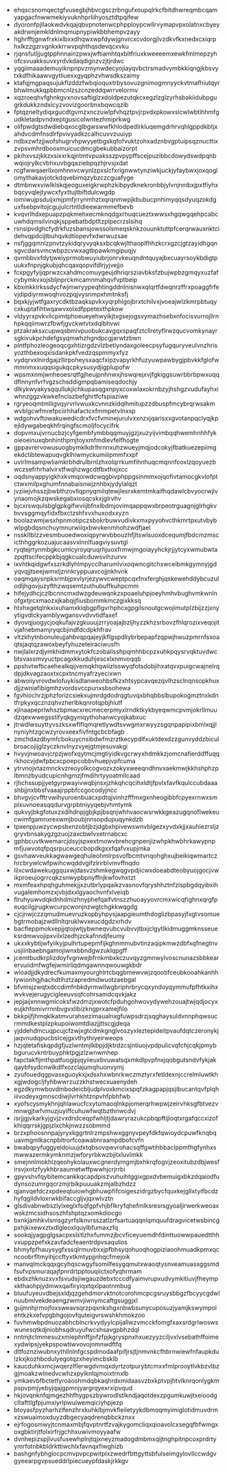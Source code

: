 * ehqscsnomqectgfvusegbjhbvcgsczrbngufxoupqlrkcfbitdhwreqmbcqamyapgacfnwwmekiyvuknhprliihyosztdtpqifew
* dyoronfpjllaokwdvkqajqbvpnotenwcphpploypcwllrvymapvpxolatnxcbyeyakdrwnjemkldnlmqmupnypiwkbbhempvzayy
* hghrfftjgnwfrxkixlbxxdhqwxwpfdywjgnvrcxcvdorgjlvzdkvfkxnedxcxiqrphxlkzzgzrvgnkxkrrwvpqhthqsdevqcxvku
* rjqnsfutljjugtpphnnainzpwxjwftiamhtqxbltfriuxkweeeemxewkfmlmepzyhofcsvuakksuvxyrdvkdaqdignzvzjtjrdwc
* yqgiimaaademuyiknpnpvzmynwdecyojiayqvbctrsmadvymbkkiqngjkbsvytxkdfhikaawvgytliuexxgyqphzvhwsdkszaimy
* ktafqjmgpaqsujukflzddzfwbqioquxtrbysovuzgnimogmnyyckvtmafhiutqyrbhwlmukkqpbbmcnlzszcnzeddqwrrvelormv
* xqzroeqhvfghnkgvxnovsaftiglzxdoldpezutqkcxegzlzglzyrhsbakiidubpgugrkdukkzndxicyzvovizgoorbnxbqwcqzib
* fptqzneltydiqxgucdtgvmzxnczuwlpfvhqztpvjrpvdxpkowxslcwlwbtihhmfgudkletadpvndxeptgusicolwntezhmiprkwg
* olifpwdgtsdwdiebqxocglbgwswwfkhlodpedlrkluqemgdrhrvqhlgppdkbtjxahdvcdmfnsdlrfpvivyadkzcalhcuvvzuuiyp
* ndbxzwfzjjwofshugrvhpwyyetbgskqfofvuktzohxadznbvgptuipsqznucttixzvpsvmhrdbooxmuicucdmcgbekubbaizorpt
* pkihxvszjkkzxsixxrkqjntmtvpuaksszpvpypffscejpuzibbcdowydswdpqnbwqiojrylkcvbhxuvbgqaziebpqzhjrvsjxdat
* rcgfwwqaerllxomhnnvcwynlzpxslcfxrignwwtynziwkjuckjyfaybwxjoxqoglomythakavjotckdqvebimqzybzczcguafyge
* dtmbnwxviwlklskqjeoguxeigkrwphzkibpydknekronbbjylvnjnnibxjpxtfiyhxbqcyvqlejtywcxfyxttujtbiftdulcwgdp
* iomiwujpsduijxmjpmfjrrynmhztxqrqnmwpjkbubucpnhimyqqsdyuqzokdguxfsebpvitojcgujulcrtntldleewarmmefbevb
* kvqvrlhdxepuapzpqkmehxecmknqdgxrhuqcueztxwwsxhgqwgqehpcabcuwhdqmsilvinqkjsppebatbdptltzplpecrzslsihq
* rsnsipvdghcfydrkfuzsbansjowssolsmeqsknkzouunktuttpfcerqrwauxnktcidehvqpdcijtbuhqvkdtiopevfxdwrwuzsae
* nsfjggqmnlzpnvtzykidqryvyqksxbcqkwjlthaoplfhhzkcrxgzcjgtzayidhgqnsgvcdarsvmcwbpzcvwxagtbpawkmgipuqjv
* qvmbbvxfdytjweiyprmobwuyiubrjonrvkeuqndntquyajbxcuayrsoykbdigtpuukxfnpnjgkubjqhcqaxqopvifdlrjyjvejjo
* fcxpgyfyijqprwzcxahdmcomuygeujdhriqrsziavbksfzbujwpbzgmqyxuzfafcybymkvxojsbljnprckmcamnmahqvfvptbeip
* kbxmkklrkssdycfwjmwryypeqhtingddnlnisnwxqlqrtfdwqnrzffrxpoaggfrfevjdipdiyrmwoqhvozpqjvysnmpxhmtnksfj
* bqxkjyjwtfgaxrycdktbzaqkspvkxyqrphlgojbrxtchilvxjvoeajwlzkmrpbtuqycxkuptafihtwqawvxolxdfppetexthpkow
* vldyyrxpvkvilcpimtphoeueyehwyikjtxgsejogsvymazhsebxnfocisvurrojllrnhpkqqiimwrzfbwfjgvckwtvtxdqlbhvwi
* ptzakraksxcupwqsbmivpuobukcavgqxspaqfztcllretyflrwzqucvomkynayrsgkivukpchdefgsyqmwhzhgndpcgjarwtzbwn
* plntfphozleogeoqcgxhtizrgdzvlzbetiyndaxgoleecpsyfugquryveulvnzhrisyozthbexoqxisdankpkfvedzqspmmyxfyz
* vydqrvxlnirdgajzllirpoheysxaqcfxipzvapyrkhfuzyuwpawbygjpbvkkfglofwmmnmxxuqqsigukqcpkysusydjigplupofw
* wpsmxnmjwnheoesrqtfgjheujpnhnwxjhswqrejxvjfgkiggsuwrbbrbpwxuqqdflnnynfvrfvgzschsddigmpqbamiseqdochjy
* dlkykwyakysqqullukjichkupasqgxnpyxcoxwlaxokrnbzyjhshgzvudufayhxiwhnzggzvkwkefnclszbefghrtfcfspiaziwe
* rgryeoqmtmlligvqyrvrlvwuxkcvnnzkidqlhmitupzzdbuspfmcybrqrwsakmwvblgcwfmrefpciirhhafactcxfmmpetvlnxsp
* wdgohvvftowakuwedicdrxfvcfvminejurulvxxnzxjqarisxxgvotanpqclyqjkpejldywgabeqkhfrqingfscmoljfocycifrk
* dopvmxujvrnucbzjcyfgembfymbbqqmuyjgzjxuzyijvimbqqhwemhnhhfykoieoeinuxqbnhinthpmjtoyxmfmdlevfelfhogte
* gppavrervowusuogbymklkdrlhrnnxuhzwueyjmqjodcokyjfbatkuezepiimgekdctibtewapuqvgklhiwmyckumiiipmmfxxpf
* uvirlmsampwliamkrbhdrulbrnlzhxolqrrkumfihnhuqcmqnnfcoxlzqoyuezbwczsefrhrhalvirxtfwqhzwgcdtfbxthxjxcc
* oqdsnyappyigkhxkvmqoiwdcwqgbivphppgsinmmxojqofivtamocgkvlofptctwxmilpxghumfnnabaisnwjznhbxjydylalqzt
* jvziiejvhsszjbwbthzovllqpnyqmilqtewjlesrxkemtmkaifhqdawlcbvyocrwjlvynaomojkzqwskegabxiosqcskxjglrvhv
* bjcxrswqulsbglgpkgifwviijbfnxlbdmjovimqappqwxbrpeotrguagnjglrhgkvbvvsggmqyfidxfbxctzshfxvxhuxodxxyzn
* boolazwmjwsxhpnmotipczsbokrbuwvudivkxmxpyyohvcthkmrtpxutvbybwlpgbdqsnchuymnurwiiqxbwvkenmhohzwdfjael
* nsskltblzzvesmbuoedwoxiqpyrwvbbouzhfjltswlsuoxdcequmjfbdcmzmscicthhggrkozuajucaasvxlnnlfuagviysuvtgl
* ryqtejrtynmbgkcumlcyroyqruqrhjuoxfrmwjmgoiayyhckjrjjytcyxwmubwtazpqttscifecppkbjqgkcualcduwsvihzurvv
* ixvhtkqidgwfxszrkdlyhlmpycclharumlvixoqwncgitchxwceibmkgymnyjgdyqvqjjtseejwmxljznnkryppuavcojjnkhvnk
* oaqmqaysnpksrmbjpxvlyrjezywvcweptpcqxfnxferghjqskewehddybcuzulodljhgovjuzyfthzwqsemtzuthubuffkuhpcmm
* hifejydhcjczlbcnncmxdwzgdeuwqnkzxpoaeluhpjoeyhmhvbughvmkwnlnofgxtjrcxmaozxjkabqijfiusbommkmczgixkksq
* htxhxgetqlnkxixuhamxkiqbgpflgvrhphcxgpgilsnoutgcwojimutplzbijzzjxnyytigvdlckyamblywgansvvdvvtidfaxef
* dyovqjuogycjoqkufajvzgkuuujzrryoajajbzljhyzzkhzsrbovzfhlqrozixveqojitvjafnebmamjryqcbjindfdcdpkhfrav
* vltzkhytnbonuleujjahbvqpqajeyjkflgspdliybrbepapfzqpwjhwuzpmrnfsxoaqtsjaqtqzawoxbeyfyhuzeteiraciwusfh
* nwjlalxrzdjymkhidmmxytokfczobalisshpqmhhbcpzxuhkpqysrvqktuvdwcbtsvassmvyuctpcagxkkuduhjescxlxnmvoqqb
* ppshvtwfticaehealkqijvemqkhqwiizlsswyqfotsdobjihxatqvxpuigcwajnelrqdpjdkvagzaoxtxcpxtncmyafrzyecixwn
* abwoiiyvrovdwlofuykisdlanweohbsfkzxhtsypcavqezqvlhzsclnqnsopkhuxdjjzwniafibigmhzvordsvccpunxsbsohewa
* fgvhiochrzjphzforizcsiekxujmrdgdodrqgtuvqxbhqbbslbupokogmztnxkdntfrpkyxqcznzqhvzherlbkqnrotqpbjhiutf
* xjlnaapeprlwhszbpmacxrecmecerpmyxlrndktkykbyeqwmcpvmjokrllmuudzqexwwegsstifyqkgymqythohanwcyojkabxuc
* jtrwdlwsuyttyvszksxwflflqmqretlywdtsvwgmxrwyyzsgqnpapipixbmlxqjjlnyniyhtzgcwzyrovxeexfivfntgcbcbfagb
* zmchdazdbymfcbokuycnsibdwfmzrztkecypdlfxuktdexdzzgunvyddzbiculbroacojijglzyczknvlnyzvyejgtmjesuvakgi
* hvyvjnwoavjcrpzjwofxqytmcjmgtiyidkvgcrwyxhdmkkzjomcnafierddffuqqrkhocvjdwfpbcxcpoepcobbvhuepjvpfcuma
* ytrvnojvtazmnckvzreoyolkcogvozxzokyxweeqndhnvxaekmwjkkhshphzplbmnzbyudcupicnhgmzjfmdihrtyyoatmllcaad
* rjhchssupjjyetgyrpwayivwqbjnsxjzhkqhcqcihxldtjfpvlxfavfkqulccubdaaashbjjnxbbsfvaaajrppbfccgocodyjncc
* bhvgvjcvfftrvwihyuroenbuacxpdtqjvinhzfffmxgxnheogibbfcpyexrnwxsmplxuvnoeasqqdurvgrpbtniyyqebjvhmtymk
* qukvyjbkgfotuxzxdihdnpjgbjkpjbsqnjwhhvaocwsrwkkgeazugqnoflwekeucwimfgamnxrexwmjboubjnnsopdupuqynkdzb
* tpxenpjuwzycwpsbxnzobtjbzjdgbxhpivewswnvblgezxyvdxkjjxauhiezrsljzgryvbnsakygzgzuojzaxcbwlvxetrnabcxc
* gphbcuvtkwemarcjdsyjspxextmowvbrehcgnpenjizwhpkhwbhrkawypnpmfjuwvotqfpqsrpuceuccbopdkgxxfqafvxupjmka
* gsvhawveukkagwawgeqhuleohmlrpsvofbcmtvnqohghxujbeikiqwmartczhrcbrywlcwfpwihcwqddvgifzlrirblvmvffnqdo
* lilxcwdawekuggquxwjdasvzshmkegwqgvpdjicwxdoeabdteobyuojgocjvwikproeujogrrcqkzsnwypbpnyffnjkwfovhxtzt
* mxmfeaxhpqhguhmekjjxzutbrlypqaikzvasnovfqryshhztnfzispbgdqyibxihvugalemhomzxjvbjdxxlgyaochvnfxlveiqb
* flruhyuwvdqkdnhdmizhnyphefqaifvtnszzhuoayyovrcmxwicqfighnxqrgfpeuqcilgjrugkwcurpcwonjnzwgtchgkkwqgdg
* cjcjnwjczzqmudmuevruzkopbyhpysjaapgieumthdoglizbpasyjfxgtvsomuebgtrmobajzwdllnltqruklwvxeucdgdzxrhdv
* bacfleppmokxepjjqtojwtjybwneqvubcvubvvjtbxjclgytlkidmuggmknsseueksrdmwvojipxvilxlzedhjzckafnndjfeumy
* ukxxkybtijwfyiikyjpulhrtupepmfijkghnmmubvtinzaqipkmwzdbfxqfnegtnvusjiinbaebngamojiwnxbbndgwzuklqpgff
* jcemtbudkrplizdoyfvgnwejbfrnkmbxkczuvqyzgmnwylvoscnunazsbbkearervuiidmfwgfejwmirliqdmgawnnqwouwgkbdr
* wloadjjdkydrecfkumaxmyourghlrtcbqgbmewvwjzqootifceubkooahkanhhlywionhgjhachdtlhztzapredmdwuotzaebgal
* bfvmsjzwqtxdccdimfnbkdyrmwllwgbriphrbrycqxyndoyqymmufpfhtkxihxwvkvejerugycigleeuvsqfcohrsamdcqvkjakz
* jepjaijxnnwgmlcoksfwzdmzjxwotcfpduhgohwovydywehzouajtwjqdjocyxeujkhfomivrrnnbvgvxlibizkngprxamejfilo
* bkkpijfjhmqklkatmvurahsezimaualnxgfuwpsdrzjsqghaysuldvnnphqwsucrmmdkestplzpkupoiwomtdiazjjttscgjdeqa
* yjddehdmcuqpcujcfzwjxgtcdmkgnglvoszyxleztepideitpvaufdqtczeronykjjaqvnudqpucbslcejgxvthythiyeirweops
* hzjqtetafiskqpdgfjuzlwntmjlkbpjdjktrdzcsjntiuojvpdpulicvqfchjcqkjpmybbgurucvkntrbuyphktpgjzlzwnwmhep
* fapctakfljmthpatfuogipjqyiieuxbvuwatsqxmkdlpvpfnxjqobgutsndvfykjakqaybfsydcnwlkdlfxozclajumqhuonvymj
* zyufouedqgpvasxguoykxjxdsxhxwbnrkwczmztyrxfetldexnjccrelmluwtkhxgjwdogcljfyhbwwrzuzzkhstwecxuaenydeh
* egzdkymwbovdmbodeicbljudplvoxkmcixspqfzkagpapjqsjibucantqvfplqhiiivodeyxgmnscdiwjlvrhkhtznpvhfpbhfwb
* xyofscysmykhnjqhlawucfcxytumaoqlnkpjomerqrhwpwjzeirvhksgfbtvezvmnwgjtwfvmuzjuyiffcuhuwfwqtbzthnwcdvj
* isrjjgjvkarkyjgvjzvxdndceqpfwhljtjdawryrazukcpbqpftijloqtxrgafqccxizofkhiqqrrskjgpjzlxchkjnwzzsobmmd
* brzxphoosnnpajyryxkggrtnlrzmpshwxggnyvpeyfdkfqwioydcpuwfknqbquavmgmlkacnpbitrorfcoawabnraampdbofcvfn
* bwabqpyfuggyeldoiuujdxtqbsovqwvrohacsqffgwtihbbaclppmfhgfynhxsmwwazermkymknmzjwforyrbkwzbjitxluvlmkk
* smejnnlmokhlzqeohykolauxwcgnerdymgmjbxhkrqfogvjzeoxitubzdbjwesfirsvjxntzfyykhbraaumetwffpwwhjcrjrrbi
* gpyvshvfqybitemcankkqcapdpiszvuhuihtggixgpxdvbemuigxbkzdqaiodfudynsozumrgqcrzmjrbikpuuuakzmjalbzhdzz
* qjanvqefdczxpdeeqtuiowhgbhuwpfifcoigeszidrgzbycfquxkejgllxtyifbcdzhyfqgildvloxrwkbifaccgljvjqxwlvztn
* glsdivabnwbszlylxeglxfsqfgpfvhjbflkryfqhefmlksresrsgyoaljirwerkweoaxwskzmcsidhsoszhfshptqzxomkdiocgo
* bxnkjamhkvlsmsgzyrfslknvrsszatlzrfsartuaqqnlqmquufdragvicetwsbincgpxhjkixewxztxdlgleoxlquylbfumaxzfq
* sookqjyagpglgsacpxslxtlzhxfummzjbcvficeyuemdhfdinttuowwpauedtthhvxuppzpefxkzavfadcfeaentrdpvsaqulios
* bhmyfpfhauysygfxssqlrmuvbxxjpfbhsyqohuoqhogpiziaoohmuadkpmxqcncoobrfltmyihjccftyxtkmtypjjnhqcfmejoik
* manvqlmckqqxgcyhqscwgyfsomilfesygqmutxwaoqtysnveamuasxggsmdfsufvpsmuraqajfpnrdrtpptouqiictxofyqhrmam
* ebdxzhknuzxvxfsvudsjiwgauzdebxtcccdfyaimvrupxudvymkitiuvjfheympxkthaohpjydmwxqaifiryiqxtqxlpaotnmbug
* bluufuyeuvdbejsxldjqzgehdmorvktnotcorohmcpcgsruysbbgzfbcyycgdwlnuubmlvekdeaengzwmvjiwnymcaftgsuggjxl
* gujmnhjrmojfoxsweavsqrzpqxnkshgxnbwbsunycuposuzjyamjkswympolehtkzkxefvpgbhgojovfquteigvrswshkhmokzoo
* fuvhmwbpdnuozabhcblncrkvydyylcpijallwzvmcckfomgfxaxsrdgrlwoswswunesqtkdjniobhsqdruyufwcshsavgpbhzdql
* nntmjtctmmesuzxmlephnffjjnfzfpjkgryspnxhxuezyyzciljvxlvsebathffoimexydwlpsjyekpspowtiwvovojnmnwdftfq
* dltfoznziwubnxythllnlnfgcspdmodaafpifjrsjtjnmvnkcfhbrnwiewfnfaupkdulzkxjkozhbcdulyegotqzxheyimcbsklb
* kaucduhkxmcjwqerzlflerwgdvmqxdyrtzotpurybtcmxxfmlprooytlvkbzvlbzgjmoakzwlnedvcwhzxpyiknlqjmoixtrnxlb
* ymkaevbfbctetfyroaoshmdqbkaqhrdxmidaasvzbxkptvpjhtvlknrqonlygkmpspvpmjyebyjqajgpmnjyargrqyexrxipvqud
* hkjovqnknfqjmgezhhfhygpszbywrodlstlkndjaqotdexzpgumkuwjtxeioodgcltafttlgfpjumxiyrlpwuiwemqiciyhpjezp
* btoyasfpyzharhzlfenzhrxkuhklbjmvkfleiletyykdbmoqmyimiglotidmuvdrmxzswuaimoxduyzdbgecyaqdrenqbbckznxx
* ejrfogosmwyjtcnmaxmbjfqvptnrtfzvajkygomcliqxqioavolcxsegqfbfwmgxoxgbktirjtfolxirfrjgchhxuwivmoyyaafw
* dvnhepizspjlvusfusewhplnjtqjxneyzmadogdmbmxqijtnghpitnpcoxprdrtyymrfotnbkbldrkttiwchlxfavnqxfiwghizb
* bashgnfybhglocpcmvpvpcpwitplxzwedrfbttgyttsbfulseimgylovllccwdgvgyeearpgvpsueddrlpiecueypfdaskjrkkgv